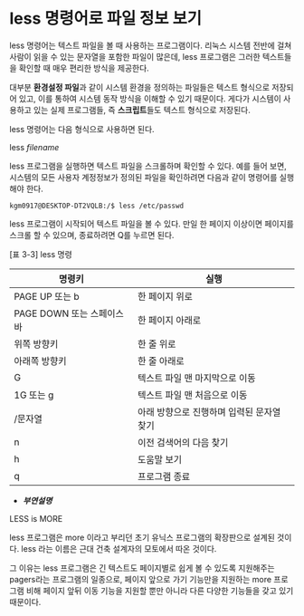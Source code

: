 


# less 명령어로 파일 정보 보기


less 명령어는 텍스트 파일을 볼 때 사용하는 프로그램이다. 리눅스 시스템 전반에 걸쳐 사람이 읽을 수 있는 문자열을 포함한 파일이 많은데, less 프로그램은 그러한 텍스트들을 확인할 때 매우 편리한 방식을 제공한다.

대부분 **환경설정 파일**과 같이 시스템 환경을 정의하는 파일들은 텍스트 형식으로 저장되어 있고, 이를 통하여 시스템 동작 방식을 이해할 수 있기 때문이다. 게다가 시스템이 사용하고 있는 실제 프로그램들, 즉 **스크립트**들도 텍스트 형식으로 저장된다.

less 명령어는 다음 형식으로 사용하면 된다.



less *filename*



less 프로그램을 실행하면 텍스트 파일을 스크롤하며 확인할 수 있다. 예를 들어 보면, 시스템의 모든 사용자 계정정보가 정의된 파일을 확인하려면 다음과 같이 명령어를 실행해야 한다.


```
kgm0917@DESKTOP-DT2VQLB:/$ less /etc/passwd
```


less 프로그램이 시작되어 텍스트 파일을 볼 수 있다. 만일 한 페이지 이상이면 페이지를 스크롤 할 수 있으며, 종료하려면 Q를 누르면 된다.


[표 3-3] less 명령

| 명령키                 | 실행                      |
| ------------------- | ----------------------- |
| PAGE UP 또는 b        | 한 페이지 위로                |
| PAGE DOWN 또는 스페이스 바 | 한 페이지 아래로               |
| 위쪽 방향키              | 한 줄 위로                  |
| 아래쪽 방향키             | 한 줄 아래로                 |
| G                   | 텍스트 파일 맨 마지막으로 이동       |
| 1G 또는 g             | 텍스트 파일 맨 처음으로 이동        |
| /문자열                | 아래 방향으로 진행하며 입력된 문자열 찾기 |
| n                   | 이전 검색어의 다음 찾기           |
| h                   | 도움말 보기                  |
| q                   | 프로그램 종료                 |


- ***부연설명***

LESS is MORE

less 프로그램은 more 이라고 부리던 초기 유닉스 프로그램의 확장판으로 설계된 것이다. less 라는 이름은 근대 건축 설계자의 모토에서 따온 것이다.

그 이유는 less 프로그램은 긴 텍스트도 페이지별로 쉽게 볼 수 있도록 지원해주는 pagers라는 프로그램의 일종으로, 페이지 앞으로 가기 기능만을 지원하는 more 프로그램 비해 페이지 앞뒤 이동 기능을 지원할 뿐만 아니라 다른 다양한 기능들을 갖고 있기 때문이다.